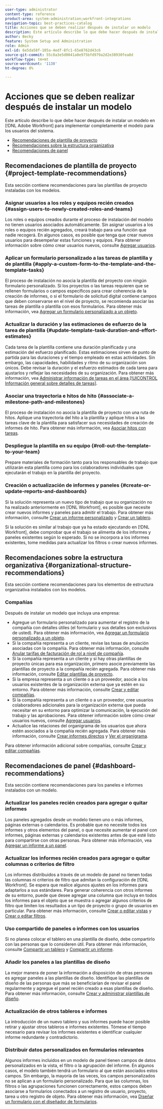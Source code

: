 ```yaml
---
user-type: administrator
content-type: reference
product-area: system-administration;workfront-integrations
navigation-topic: best-practices-catalog
title: Acciones que se deben realizar después de instalar un modelo
description: Este artículo describe lo que debe hacer después de instalar un modelo en  [!DNL Adobe Workfront]  para implementar completamente el modelo para los usuarios del sistema.
author: Becky
feature: System Setup and Administration
role: Admin
exl-id: 6e5da58f-105a-4edf-8fc1-65e8762d43c6
source-git-commit: 55c8a3e5d0041a0e975bfd979a2d2e38930fea8d
workflow-type: tm+mt
source-wordcount: '1138'
ht-degree: 0%

---
```


# Acciones que se deben realizar después de instalar un modelo

Este artículo describe lo que debe hacer después de instalar un modelo en [!DNL Adobe Workfront] para implementar completamente el modelo para los usuarios del sistema.

* [Recomendaciones de plantilla de proyecto](#project-template-recommendations)
* [Recomendaciones sobre la estructura organizativa](#organizational-structure-recommendations)
* [Recomendaciones de panel](#dashboard-recommendations)

## Recomendaciones de plantilla de proyecto {#project-template-recommendations}

Esta sección contiene recomendaciones para las plantillas de proyecto instaladas con los modelos.

### Asignar usuarios a los roles y equipos recién creados {#assign-users-to-newly-created-roles-and-teams}

Los roles o equipos creados durante el proceso de instalación del modelo no tienen usuarios asociados automáticamente. Sin asignar usuarios a los roles o equipos recién agregados, creará trabajo para una función que nadie recogerá. En algunos casos, es posible que tenga que crear nuevos usuarios para desempeñar estas funciones y equipos. Para obtener información sobre cómo crear usuarios nuevos, consulte [Agregar usuarios](../../administration-and-setup/add-users/create-and-manage-users/add-users.md).

### Aplicar un formulario personalizado a las tareas de plantilla y de plantilla {#apply-a-custom-form-to-the-template-and-the-template-tasks}

El proceso de instalación no asocia la plantilla del proyecto con ningún formulario personalizado. Si los proyectos o las tareas requieren que se rellenen formularios o campos específicos para crear coherencia de la creación de informes, o si el formulario de solicitud digital contiene campos que deben conservarse en el nivel de proyecto, se recomienda asociar las tareas de plantilla o plantilla con esos formularios. Para obtener más información, vea [Agregar un formulario personalizado a un objeto](../../workfront-basics/work-with-custom-forms/add-a-custom-form-to-an-object.md).

### Actualizar la duración y las estimaciones de esfuerzo de la tarea de plantilla {#update-template-task-duration-and-effort-estimates}

Cada tarea de la plantilla contiene una duración planificada y una estimación del esfuerzo planificado. Estas estimaciones sirven de punto de partida para las duraciones y el tiempo empleado en estas actividades. Sin embargo, las capacidades, habilidades y ritmo de su organización son únicos. Debe revisar la duración y el esfuerzo estimados de cada tarea para ajustarlos y reflejar las necesidades de su organización. Para obtener más información, vea [Administrar información de tareas en el área [!UICONTROL Información general sobre detalles de tareas]](../../manage-work/tasks/manage-tasks/task-information-in-overview.md).

### Asociar una trayectoria e hitos de hito {#associate-a-milestone-path-and-milestones}

El proceso de instalación no asocia la plantilla de proyecto con una ruta de hitos. Aplique una trayectoria del hito a la plantilla y aplique hitos a las tareas clave de la plantilla para satisfacer sus necesidades de creación de informes de hito. Para obtener más información, vea [Asociar hitos con tareas](../../manage-work/tasks/manage-tasks/associate-milestones-with-tasks.md).

### Despliegue la plantilla en su equipo {#roll-out-the-template-to-your-team}

Prepare materiales de formación tanto para los responsables de trabajo que utilizarán esta plantilla como para los colaboradores individuales que ejecutarán el trabajo en la plantilla del proyecto.

### Creación o actualización de informes y paneles {#create-or-update-reports-and-dashboards}

Si la solución representa un nuevo tipo de trabajo que su organización no ha realizado anteriormente en [!DNL Workfront], es posible que necesite crear nuevos informes y paneles para admitir el trabajo. Para obtener más información, consulte [Crear un informe personalizado](../../reports-and-dashboards/reports/creating-and-managing-reports/create-custom-report.md) y [Crear un tablero](../../reports-and-dashboards/dashboards/creating-and-managing-dashboards/create-dashboard.md).

Si la solución es similar al trabajo que ya ha estado ejecutando en [!DNL Workfront], debe comprobar que el trabajo se alimenta de los informes y paneles existentes según lo esperado. Si no se incorpora a los informes existentes, tome medidas para actualizar los filtros o crear nuevos informes.

## Recomendaciones sobre la estructura organizativa {#organizational-structure-recommendations}

Esta sección contiene recomendaciones para los elementos de estructura organizativa instalados con los modelos.

### Compañías

Después de instalar un modelo que incluya una empresa:

* Agregue un formulario personalizado para aumentar el registro de la compañía con detalles útiles (el formulario y sus detalles son exclusivos de usted). Para obtener más información, vea [Agregar un formulario personalizado a un objeto](../../workfront-basics/work-with-custom-forms/add-a-custom-form-to-an-object.md).
* Si la compañía representa a un cliente, revise las tasas de anulación asociadas con la compañía. Para obtener más información, consulte [Anular tarifas de facturación de rol a nivel de compañía](../../administration-and-setup/set-up-workfront/organizational-setup/override-job-role-billing-rates-company-level.md).
* Si la compañía representa a un cliente y si hay otras plantillas de proyecto únicas para esa organización, primero asocie previamente las plantillas de proyecto a la compañía recién agregada. Para obtener más información, consulte [Editar plantillas de proyecto](../../manage-work/projects/create-and-manage-templates/edit-templates.md).
* Si la empresa representa a un cliente o a un proveedor, asocie a los usuarios existentes de la organización externa que ya estén en su entorno. Para obtener más información, consulte [Crear y editar compañías](../../administration-and-setup/set-up-workfront/organizational-setup/create-and-edit-companies.md).
* Si la compañía representa a un cliente o a un proveedor, cree usuarios colaboradores adicionales para la organización externa que pueda necesitar en su entorno para optimizar la comunicación, la ejecución del trabajo y las aprobaciones. Para obtener información sobre cómo crear usuarios nuevos, consulte [Agregar usuarios](../../administration-and-setup/add-users/create-and-manage-users/add-users.md).
* Actualice las relaciones del organigrama de los usuarios que ahora estén asociados a la compañía recién agregada. Para obtener más información, consulte [Crear informes directos](../../administration-and-setup/add-users/create-and-manage-users/create-direct-reports.md) y [Ver el organigrama](../../people-teams-and-groups/work-directly-with-others/view-the-org-chart.md).

Para obtener información adicional sobre compañías, consulte [Crear y editar compañías](../../administration-and-setup/set-up-workfront/organizational-setup/create-and-edit-companies.md).

## Recomendaciones de panel {#dashboard-recommendations}

Esta sección contiene recomendaciones para los paneles e informes instalados con un modelo.

### Actualizar los paneles recién creados para agregar o quitar informes

Los paneles agregados desde un modelo tienen uno o más informes, páginas externas o calendarios. Es probable que no necesite todos los informes y otros elementos del panel, o que necesite aumentar el panel con informes, páginas externas y calendarios existentes antes de que esté listo para compartirse con otras personas. Para obtener más información, vea [Agregar un informe a un panel](/help/quicksilver/reports-and-dashboards/dashboards/creating-and-managing-dashboards/add-report-dashboard.md).

### Actualizar los informes recién creados para agregar o quitar columnas o criterios de filtro

Los informes distribuidos a través de un modelo de panel no tienen todas las columnas ni criterios de filtro que admitan la configuración de [!DNL Workfront]. Se espera que realice algunos ajustes en los informes para adaptarlos a sus estándares. Para generar coherencia con otros informes de su entorno, puede que desee agregar una columna que incluya en todos los informes para el objeto que se muestra o agregar algunos criterios de filtro que limiten los resultados a un tipo de proyecto o grupo de usuarios en particular. Para obtener más información, consulte [Crear o editar vistas](/help/quicksilver/reports-and-dashboards/reports/reporting-elements/create-edit-views.md) y [Crear o editar filtros](/help/quicksilver/reports-and-dashboards/reports/reporting-elements/create-filters.md).

### Uso compartido de paneles o informes con los usuarios

Si no planea colocar el tablero en una plantilla de diseño, debe compartirlo con las personas que lo consideren útil. Para obtener más información, consulte [Compartir un tablero](/help/quicksilver/reports-and-dashboards/dashboards/creating-and-managing-dashboards/share-dashboard.md) y [Compartir un informe](/help/quicksilver/reports-and-dashboards/reports/creating-and-managing-reports/share-report.md).

### Añadir los paneles a las plantillas de diseño

La mejor manera de poner la información a disposición de otras personas es agregar paneles a las plantillas de diseño. Identifique las plantillas de diseño de las personas que más se beneficiarían de revisar el panel regularmente y agregue el panel recién creado a esas plantillas de diseño. Para obtener más información, consulte [Crear y administrar plantillas de diseño](/help/quicksilver/administration-and-setup/customize-workfront/use-layout-templates/create-and-manage-layout-templates.md).

### Actualización de otros tableros e informes

La introducción de un nuevo tablero y sus informes puede hacer posible retirar y ajustar otros tableros e informes existentes. Tómese el tiempo necesario para revisar los informes existentes e identificar cualquier informe redundante y contradictorio.

### Distribuir datos personalizados en formularios relevantes

Algunos informes incluidos en un modelo de panel tienen campos de datos personalizados en la vista, el filtro o la agrupación del informe. En algunos casos, el modelo también tendrá un formulario al que están asociados estos campos. Sin embargo, la mayoría de las veces, los campos personalizados no se aplican a un formulario personalizado. Para que las columnas, los filtros o las agrupaciones funcionen correctamente, estos campos deben asociarse a formularios conectados a un registro de usuario, proyecto, tarea u otro registro de objeto. Para obtener más información, vea [Diseñar un formulario con el diseñador de formularios](/help/quicksilver/administration-and-setup/customize-workfront/create-manage-custom-forms/form-designer/design-a-form/design-a-form.md).
